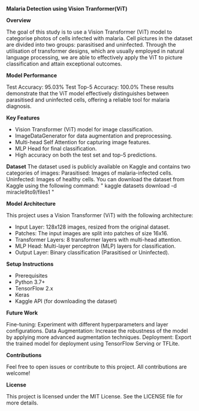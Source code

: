 **Malaria Detection using Vision Tranformer(ViT)**

**Overview**

The goal of this study is to use a Vision Transformer (ViT) model to categorise photos of cells infected with malaria. Cell pictures in the dataset are divided into two groups: parasitised and uninfected. Through the utilisation of transformer designs, which are usually employed in natural language processing, we are able to effectively apply the ViT to picture classification and attain exceptional outcomes.

**Model Performance**

Test Accuracy: 95.03%
Test Top-5 Accuracy: 100.0%
These results demonstrate that the ViT model effectively distinguishes between parasitised and uninfected cells, offering a reliable tool for malaria diagnosis.

**Key Features**
- Vision Transformer (ViT) model for image classification.
- ImageDataGenerator for data augmentation and preprocessing.
- Multi-head Self Attention for capturing image features.
- MLP Head for final classification.
- High accuracy on both the test set and top-5 predictions.

**Dataset**
The dataset used is publicly available on Kaggle and contains two categories of images:
Parasitised: Images of malaria-infected cells.
Uninfected: Images of healthy cells.
You can download the dataset from Kaggle using the following command:
" kaggle datasets download -d miracle9to9/files1 "

**Model Architecture**

This project uses a Vision Transformer (ViT) with the following architecture:

- Input Layer: 128x128 images, resized from the original dataset.
- Patches: The input images are split into patches of size 16x16.
- Transformer Layers: 8 transformer layers with multi-head attention.
- MLP Head: Multi-layer perceptron (MLP) layers for classification.
- Output Layer: Binary classification (Parasitised or Uninfected).

**Setup Instructions**
- Prerequisites
- Python 3.7+
- TensorFlow 2.x
- Keras
- Kaggle API (for downloading the dataset)

**Future Work**

Fine-tuning: Experiment with different hyperparameters and layer configurations.
Data Augmentation: Increase the robustness of the model by applying more advanced augmentation techniques.
Deployment: Export the trained model for deployment using TensorFlow Serving or TFLite.

**Contributions**

Feel free to open issues or contribute to this project. All contributions are welcome!

**License**

This project is licensed under the MIT License. See the LICENSE file for more details.
